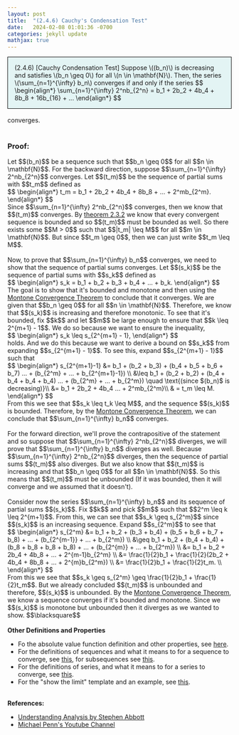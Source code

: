 ```yaml
---
layout: post
title:  "(2.4.6) Cauchy's Condensation Test"
date:   2024-02-08 01:01:36 -0700
categories: jekyll update
mathjax: true
---
```

<div style="background-color: #E3F4F4; padding: 15px 15px 15px 15px; border:1px solid black;">
  (2.4.6) [Cauchy Condensation Test] Suppose \((b_n)\) is decreasing and satisfies \(b_n \geq 0\) for all \(n \in \mathbf{N}\). Then, the series \(\sum_{n=1}^{\infty} b_n\) converges if and only if the series
  $$
  \begin{align*}
  \sum_{n=1}^{\infty} 2^nb_{2^n} = b_1 + 2b_2 + 4b_4 + 8b_8 + 16b_{16} + ... 
  \end{align*}
  $$
</div>
<br>
converges.
<br>
<br>
<!------------------------------------------------------------------------------------>
<h3>Proof:</h3>
Let $$(b_n)$$ be a sequence such that $$b_n \geq 0$$ for all $$n \in \mathbf{N}$$. For the backward direction, suppose $$\sum_{n=1}^{\infty} 2^nb_{2^n}$$ converges. Let $$(t_m)$$ be the sequence of partial sums with $$t_m$$ defined as
<div>
$$
\begin{align*}
t_m = b_1 + 2b_2 + 4b_4 + 8b_8 + ... + 2^mb_{2^m}.
\end{align*}
$$
</div>
Since $$\sum_{n=1}^{\infty} 2^nb_{2^n}$$ converges, then we know that $$(t_m)$$ converges. By <a href="https://strncat.github.io/jekyll/update/2024/06/12/analysis-seq-if-convergent-then-bounded.html">theorem 2.3.2</a> we know that every convergent sequence is bounded and so $$(t_m)$$ must be bounded as well. So there exists some $$M > 0$$ such that $$|t_m| \leq M$$ for all $$m \in \mathbf{N}$$. But since $$t_m \geq 0$$, then we can just write $$t_m \leq M$$.
<br>
<br>
Now, to prove that $$\sum_{n=1}^{\infty} b_n$$ converges, we need to show that the sequence of partial sums converges. Let $$(s_k)$$ be the sequence of partial sums with $$s_k$$ defined as
<div>
$$
\begin{align*}
s_k = b_1 + b_2 + b_3 + b_4 + ... + b_k.
\end{align*}
$$
</div>
The goal is to show that it's bounded and monotone and then using the <a href="https://strncat.github.io/jekyll/update/2024/04/29/analysis-seq-monotone-convergence-theorem.html">Montone Convergence Theorem</a> to conclude that it converges. We are given that $$b_n \geq 0$$ for all $$n \in \mathbf{N}$$. Therefore, we know that $$(s_k)$$ is increasing and therefore monotonic. To see that it's bounded, fix $$k$$ and let $$m$$ be large enough to ensure that $$k \leq 2^{m+1} - 1$$. We do so because we want to ensure the inequality,
<div>
$$
\begin{align*}
s_k \leq s_{2^{m+1} - 1},
\end{align*}
$$
</div>
holds. And we do this because we want to derive a bound on $$s_k$$ from expanding $$s_{2^{m+1} - 1}$$. To see this, expand $$s_{2^{m+1} - 1}$$ such that
<div>
$$
\begin{align*}
s_{2^{m+1}-1} &= b_1 + (b_2 + b_3) + (b_4 + b_5 + b_6 + b_7) ... + (b_{2^m} + ... + b_{2^{m+1}-1}) \\
&\leq b_1 + (b_2 + b_2) + (b_4 + b_4 + b_4 + b_4) ... + (b_{2^m} + ... + b_{2^m}) \quad \text{(since $(b_n)$ is decreasing)}\\
&= b_1 + 2b_2 + 4b_4 ... + 2^mb_{2^m}\\
& = t_m \leq M.
\end{align*}
$$
</div>
From this we see that $$s_k \leq t_k \leq M$$, and the sequence $$(s_k)$$ is bounded. Therefore, by the <a href="https://strncat.github.io/jekyll/update/2024/04/29/analysis-seq-monotone-convergence-theorem.html">Montone Convergence Theorem</a>, we can conclude that $$\sum_{n=1}^{\infty} b_n$$ converges.
<br>
<br>
For the forward direction, we'll prove the contrapositive of the statement and so suppose that $$\sum_{n=1}^{\infty} 2^nb_{2^n}$$ diverges, we will prove that $$\sum_{n=1}^{\infty} b_n$$ diverges as well. Because $$\sum_{n=1}^{\infty} 2^nb_{2^n}$$ diverges, then the sequence of partial sums $$(t_m)$$ also diverges. But we also know that $$(t_m)$$ is increasing and that $$b_n \geq 0$$ for all $$n \in \mathbf{N}$$. So this means that $$(t_m)$$ must be unbounded (If it was bounded, then it will converge and we assumed that it doesn't).
<br>
<br>
Consider now the series $$\sum_{n=1}^{\infty} b_n$$ and its sequence of partial sums $$(s_k)$$. Fix $$k$$ and pick $$m$$ such that $$2^m \leq k \leq 2^{m+1}$$. From this, we can see that $$s_k \geq s_{2^m}$$ since $$(s_k)$$ is an increasing sequence. Expand $$s_{2^m}$$ to see that
<div>
$$
\begin{align*}
s_{2^m} &= b_1 + b_2 + (b_3 + b_4) + (b_5 + b_6 + b_7 + b_8) + ... + (b_{2^{m-1}} + ... + b_{2^m}) \\
 &\geq b_1 + b_2 + (b_4 + b_4) + (b_8 + b_8 + b_8 + b_8) + ... + (b_{2^{m}} + ... + b_{2^m}) \\
 &= b_1 + b_2 + 2b_4 + 4b_8 + ... + 2^{m-1}b_{2^m} \\
 &= \frac{1}{2}b_1 + \frac{1}{2}(2b_2 + 4b_4 + 8b_8 + ... + 2^{m}b_{2^m}) \\
 &= \frac{1}{2}b_1 + \frac{1}{2}t_m. \\
\end{align*}
$$
</div>
From this we see that $$s_k \geq s_{2^m} \geq \frac{1}{2}b_1 + \frac{1}{2}t_m$$. But we already concluded $$(t_m)$$ is unbounded and therefore, $$(s_k)$$ is unbounded. By the <a href="https://strncat.github.io/jekyll/update/2024/04/29/analysis-seq-monotone-convergence-theorem.html">Montone Convergence Theorem</a>, we know a sequence converges if it's bounded and monotone. Since we $$(s_k)$$ is monotone but unbounded then it diverges as we wanted to show. 
 $$\blacksquare$$
<br>
<br>
<!------------------------------------------------------------------------------------>
<b>Other Definitions and Properties</b>
<ul>
<li>Fo the absolute value function definition and other properties, see <a href="https://strncat.github.io/jekyll/update/2024/05/26/analysis-absolute-value-properties.html">here</a>.</li>

<li>For the definitions of sequences and what it means to for a sequence to converge, see <a href="https://strncat.github.io/jekyll/update/2024/05/21/analysis-seq-definitions.html">this</a>, for subsequences see <a href="https://strncat.github.io/jekyll/update/2024/02/10/analysis-seq-subsequences.html">this</a>.</li>

<li>For the definitions of series, and what it means to for a series to converge, see <a href="https://strncat.github.io/jekyll/update/2024/06/10/analysis-series-definitions.html">this</a>.</li>

<li>For the "show the limit" template and an example, see <a href="https://strncat.github.io/jekyll/update/2024/05/12/analysis-seq-limit-template.html">this</a>.</li>
</ul>
<br>
<!------------------------------------------------------------------------------------>
<b>References:</b>
<ul>
<li><a href="https://www.amazon.com/Understanding-Analysis-Undergraduate-Texts-Mathematics/dp/1493927116">Understanding Analysis by Stephen Abbott</a></li>
<li><a href="https://www.youtube.com/watch?v=kx7m0qGZSiw&list=PL22w63XsKjqxqaF-Q7MSyeSG1W1_xaQoS&index=16">Michael Penn's Youtube Channel</a></li>
</ul>